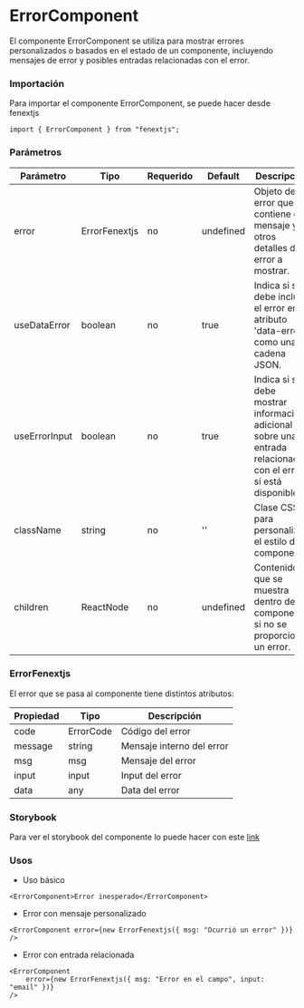 # ErrorComponent

El componente ErrorComponent se utiliza para mostrar errores personalizados o basados en el estado de un componente, incluyendo mensajes de error y posibles entradas relacionadas con el error.

### Importación

Para importar el componente ErrorComponent, se puede hacer desde fenextjs

```tsx copy
import { ErrorComponent } from "fenextjs";
```

### Parámetros

| Parámetro     | Tipo          | Requerido | Default   | Descripcion                                                                                                     |
| ------------- | ------------- | --------- | --------- | --------------------------------------------------------------------------------------------------------------- |
| error         | ErrorFenextjs | no        | undefined | Objeto de error que contiene el mensaje y otros detalles del error a mostrar.                                   |
| useDataError  | boolean       | no        | true      | Indica si se debe incluir el error en el atributo 'data-error' como una cadena JSON.                            |
| useErrorInput | boolean       | no        | true      | Indica si se debe mostrar información adicional sobre una entrada relacionada con el error, si está disponible. |
| className     | string        | no        | ''        | Clase CSS para personalizar el estilo del componente.                                                           |
| children      | ReactNode     | no        | undefined | Contenido que se muestra dentro del componente si no se proporciona un error.                                   |

### ErrorFenextjs

El error que se pasa al componente tiene distintos atributos:

| Propiedad | Tipo      | Descripción               |
| --------- | --------- | ------------------------- |
| code      | ErrorCode | Código del error          |
| message   | string    | Mensaje interno del error |
| msg       | msg       | Mensaje del error         |
| input     | input     | Input del error           |
| data      | any       | Data del error            |

### Storybook

Para ver el storybook del componente lo puede hacer con este [link](https://fenextjs-component-storybook.vercel.app/?path=/story/error-errorcomponent--index)

### Usos

-   Uso básico

```tsx copy
<ErrorComponent>Error inesperado</ErrorComponent>
```

-   Error con mensaje personalizado

```tsx copy
<ErrorComponent error={new ErrorFenextjs({ msg: "Ocurrió un error" })} />
```

-   Error con entrada relacionada

```tsx copy
<ErrorComponent
    error={new ErrorFenextjs({ msg: "Error en el campo", input: "email" })}
/>
```
